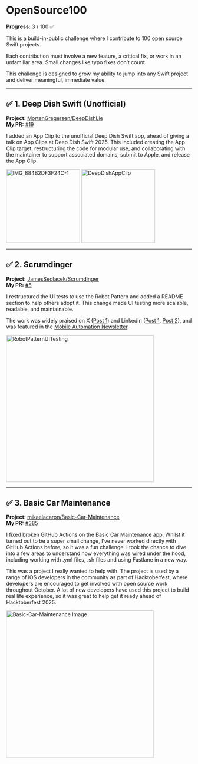 # OpenSource100

**Progress:** 3 / 100 ✅  

This is a build-in-public challenge where I contribute to 100 open source Swift projects.

Each contribution must involve a new feature, a critical fix, or work in an unfamiliar area. Small changes like typo fixes don’t count.

This challenge is designed to grow my ability to jump into any Swift project and deliver meaningful, immediate value.

---

## ✅ 1. Deep Dish Swift (Unofficial)  
**Project:** [MortenGregersen/DeepDishLie](https://github.com/MortenGregersen/DeepDishLie)  
**My PR:** [#19](https://github.com/MortenGregersen/DeepDishLie/pull/19)

I added an App Clip to the unofficial Deep Dish Swift app, ahead of giving a talk on App Clips at Deep Dish Swift 2025. This included creating the App Clip target, restructuring the code for modular use, and collaborating with the maintainer to support associated domains, submit to Apple, and release the App Clip.

<img src="https://github.com/user-attachments/assets/d97b9a2e-03f3-4294-a5ac-e218860ce77f" alt="IMG_884B2DF3F24C-1" width="200" />  
<img src="https://github.com/user-attachments/assets/d5100050-5a46-4871-a4d1-102e87f48a70" alt="DeepDishAppClip" width="200" />

---

## ✅ 2. Scrumdinger  
**Project:** [JamesSedlacek/Scrumdinger](https://github.com/JamesSedlacek/Scrumdinger)  
**My PR:** [#5](https://github.com/JamesSedlacek/Scrumdinger/pull/5)

I restructured the UI tests to use the Robot Pattern and added a README section to help others adopt it. This change made UI testing more scalable, readable, and maintainable.

The work was widely praised on X ([Post 1](https://x.com/jsedlacekjr/status/1895996434253824487)) and LinkedIn ([Post 1](https://www.linkedin.com/posts/jamessedlacekjr_iosdevelopment-swiftui-opensource-activity-7301761721935826944-a5Q5?utm_source=social_share_send&utm_medium=member_desktop_web), [Post 2](https://www.linkedin.com/posts/mattheaney23_have-you-ever-used-the-robot-pattern-for-activity-7301353607176568832-C4tQ?utm_source=share&utm_medium=member_desktop)), and was featured in the [Mobile Automation Newsletter](https://testableapple.com/newsletter/53/).

<img src="https://github.com/user-attachments/assets/f00d05df-7981-43d8-ade0-ca857815d7bd" alt="RobotPatternUITesting" width="400" />

--- 

## ✅ 3. Basic Car Maintenance  
**Project:** [mikaelacaron/Basic-Car-Maintenance](https://github.com/mikaelacaron/Basic-Car-Maintenance)  
**My PR:** [#385](https://github.com/mikaelacaron/Basic-Car-Maintenance/pull/385)

I fixed broken GitHub Actions on the Basic Car Maintenance app. Whilst it turned out to be a super small change, I’ve never worked directly with GitHub Actions before, so it was a fun challenge. I took the chance to dive into a few areas to understand how everything was wired under the hood, including working with .yml files, .sh files and using Fastlane in a new way. 

This was a project I really wanted to help with. The project is used by a range of iOS developers in the community as part of Hacktoberfest, where developers are encouraged to get involved with open source work throughout October. A lot of new developers have used this project to build real life experience, so it was great to help get it ready ahead of Hacktoberfest 2025.

<img width="400" height="400" alt="Basic-Car-Maintenance Image" src="https://github.com/user-attachments/assets/1e5d0443-df73-46e5-9ebd-673c9685ac6b" />


